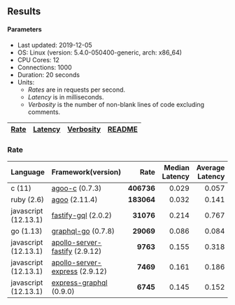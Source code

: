 ## Results

<!-- Result from here -->

#### Parameters
- Last updated: 2019-12-05
- OS: Linux (version: 5.4.0-050400-generic, arch: x86_64)
- CPU Cores: 12
- Connections: 1000
- Duration: 20 seconds
- Units:
  - _Rates_ are in requests per second.
  - _Latency_ is in milliseconds.
  - _Verbosity_ is the number of non-blank lines of code excluding comments.

| [Rate](rates.md) | [Latency](latency.md) | [Verbosity](verbosity.md) | [README](README.md) |
| ---------------- | --------------------- | ------------------------- | ------------------- |

### Rate
| Language | Framework(version) | Rate | Median Latency | Average Latency | 90th % | 99th % | Std Dev | Verbosity |
| -------- | ------------------ | ----:| ------------:| ---------------:| ------:| ------:| -------:| ---------:|
| c (11) | [agoo-c](github.com/ohler55/agoo-c) (0.7.3) | **406736** | 0.029 | 0.057 | 0.175 | 0.184 | 0.07 | 320 |
| ruby (2.6) | [agoo](github.com/ohler55/agoo) (2.11.4) | **183064** | 0.032 | 0.141 | 0.210 | 1.956 | 0.35 | 105 |
| javascript (12.13.1) | [fastify-gql](https://github.com/mcollina/fastify-gql) (2.0.2) | **31076** | 0.214 | 0.767 | 2.097 | 2.359 | 1.04 | 90 |
| go (1.13) | [graphql-go](https://github.com/graphql-go/graphql) (0.7.8) | **29069** | 0.086 | 0.084 | 0.092 | 0.106 | 0.03 | 378 |
| javascript (12.13.1) | [apollo-server-fastify](https://github.com/apollographql/apollo-server/tree/master/packages/apollo-server-fastify) (2.9.12) | **9763** | 0.155 | 0.318 | 0.754 | 0.762 | 0.31 | 95 |
| javascript (12.13.1) | [apollo-server-express](https://github.com/apollographql/apollo-server/tree/master/packages/apollo-server-express) (2.9.12) | **7469** | 0.161 | 0.186 | 0.186 | 0.672 | 0.24 | 94 |
| javascript (12.13.1) | [express-graphql](https://github.com/graphql/express-graphql) (0.9.0) | **6745** | 0.145 | 0.152 | 0.166 | 0.186 | 0.05 | 78 |
<!-- Result till here -->
